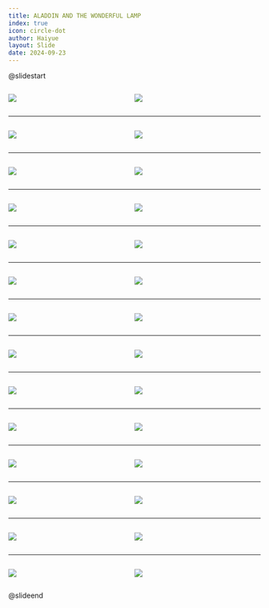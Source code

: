 ```yaml
---
title: ALADDIN AND THE WONDERFUL LAMP
index: true
icon: circle-dot
author: Haiyue
layout: Slide
date: 2024-09-23
---
```

 
@slidestart

<div style="display:flex">
<div style="flex:1">

![](/reading/english/Level-T/ALADDIN%20AND%20THE%20WONDERFUL%20LAMP/001.webp)
</div>
<div style="flex:1">

![](/reading/english/Level-T/ALADDIN%20AND%20THE%20WONDERFUL%20LAMP/002.webp)
</div>
</div>

---

<div style="display:flex">
<div style="flex:1">

![](/reading/english/Level-T/ALADDIN%20AND%20THE%20WONDERFUL%20LAMP/003.webp)
</div>
<div style="flex:1">

![](/reading/english/Level-T/ALADDIN%20AND%20THE%20WONDERFUL%20LAMP/004.webp)
</div>
</div>

---

<div style="display:flex">
<div style="flex:1">

![](/reading/english/Level-T/ALADDIN%20AND%20THE%20WONDERFUL%20LAMP/005.webp)
</div>
<div style="flex:1">

![](/reading/english/Level-T/ALADDIN%20AND%20THE%20WONDERFUL%20LAMP/006.webp)
</div>
</div>

---

<div style="display:flex">
<div style="flex:1">

![](/reading/english/Level-T/ALADDIN%20AND%20THE%20WONDERFUL%20LAMP/007.webp)
</div>
<div style="flex:1">

![](/reading/english/Level-T/ALADDIN%20AND%20THE%20WONDERFUL%20LAMP/008.webp)
</div>
</div>

---

<div style="display:flex">
<div style="flex:1">

![](/reading/english/Level-T/ALADDIN%20AND%20THE%20WONDERFUL%20LAMP/009.webp)
</div>
<div style="flex:1">

![](/reading/english/Level-T/ALADDIN%20AND%20THE%20WONDERFUL%20LAMP/010.webp)
</div>
</div>

---

<div style="display:flex">
<div style="flex:1">

![](/reading/english/Level-T/ALADDIN%20AND%20THE%20WONDERFUL%20LAMP/011.webp)
</div>
<div style="flex:1">

![](/reading/english/Level-T/ALADDIN%20AND%20THE%20WONDERFUL%20LAMP/012.webp)
</div>
</div>

---

<div style="display:flex">
<div style="flex:1">

![](/reading/english/Level-T/ALADDIN%20AND%20THE%20WONDERFUL%20LAMP/013.webp)
</div>
<div style="flex:1">

![](/reading/english/Level-T/ALADDIN%20AND%20THE%20WONDERFUL%20LAMP/014.webp)
</div>
</div>

---

<div style="display:flex">
<div style="flex:1">

![](/reading/english/Level-T/ALADDIN%20AND%20THE%20WONDERFUL%20LAMP/015.webp)
</div>
<div style="flex:1">

![](/reading/english/Level-T/ALADDIN%20AND%20THE%20WONDERFUL%20LAMP/016.webp)
</div>
</div>

---

<div style="display:flex">
<div style="flex:1">

![](/reading/english/Level-T/ALADDIN%20AND%20THE%20WONDERFUL%20LAMP/017.webp)
</div>
<div style="flex:1">

![](/reading/english/Level-T/ALADDIN%20AND%20THE%20WONDERFUL%20LAMP/018.webp)
</div>
</div>

---

<div style="display:flex">
<div style="flex:1">

![](/reading/english/Level-T/ALADDIN%20AND%20THE%20WONDERFUL%20LAMP/019.webp)
</div>
<div style="flex:1">

![](/reading/english/Level-T/ALADDIN%20AND%20THE%20WONDERFUL%20LAMP/020.webp)
</div>
</div>

---

<div style="display:flex">
<div style="flex:1">

![](/reading/english/Level-T/ALADDIN%20AND%20THE%20WONDERFUL%20LAMP/021.webp)
</div>
<div style="flex:1">

![](/reading/english/Level-T/ALADDIN%20AND%20THE%20WONDERFUL%20LAMP/022.webp)
</div>
</div>

---

<div style="display:flex">
<div style="flex:1">

![](/reading/english/Level-T/ALADDIN%20AND%20THE%20WONDERFUL%20LAMP/023.webp)
</div>
<div style="flex:1">

![](/reading/english/Level-T/ALADDIN%20AND%20THE%20WONDERFUL%20LAMP/024.webp)
</div>
</div>

---

<div style="display:flex">
<div style="flex:1">

![](/reading/english/Level-T/ALADDIN%20AND%20THE%20WONDERFUL%20LAMP/025.webp)
</div>
<div style="flex:1">

![](/reading/english/Level-T/ALADDIN%20AND%20THE%20WONDERFUL%20LAMP/026.webp)
</div>
</div>

---

<div style="display:flex">
<div style="flex:1">

![](/reading/english/Level-T/ALADDIN%20AND%20THE%20WONDERFUL%20LAMP/027.webp)
</div>
<div style="flex:1">

![](/reading/english/Level-T/ALADDIN%20AND%20THE%20WONDERFUL%20LAMP/028.webp)
</div>
</div>

@slideend